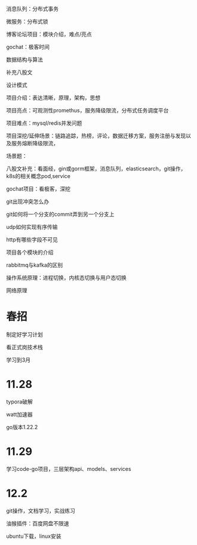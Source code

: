 消息队列：分布式事务

微服务：分布式锁

博客论坛项目：模块介绍，难点/亮点

gochat：极客时间

数据结构与算法

补充八股文

设计模式





项目介绍：表达清晰，原理，架构，思想

项目亮点：可观测性promethus，服务降级限流，分布式任务调度平台

项目难点：mysql/redis并发问题

项目深挖/延伸场景：链路追踪，热榜，评论，数据迁移方案，服务注册与发现以及服务熔断降级限流，

场景题：

八股文补充：看面经，gin或gorm框架，消息队列，elasticsearch，git操作，k8s的相关概念pod,service

gochat项目：看极客，深挖





git出现冲突怎么办

git如何将一个分支的commit弄到另一个分支上

udp如何实现有序传输

http有哪些字段不可见





项目各个模块的介绍

rabbitmq与kafka的区别

操作系统原理：进程切换，内核态切换与用户态切换

网络原理



# 春招

制定好学习计划

看正式岗技术栈

学习到3月



# 11.28

typora破解

watt加速器

go版本1.22.2



# 11.29

学习code-go项目，三层架构api、models、services



# 12.2

git操作，文档学习，实战练习

油猴插件：百度网盘不限速

ubuntu下载，linux安装

